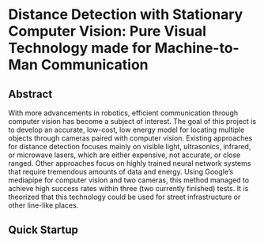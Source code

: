 # Distance Detection with Stationary Computer Vision: Pure Visual Technology made for Machine-to-Man Communication 

## Abstract

With more advancements in robotics, efficient communication through computer vision has become a subject of interest. The goal of this project is to develop an accurate, low-cost, low energy model for locating multiple objects through cameras paired with computer vision. Existing approaches for distance detection focuses mainly on visible light, ultrasonics, infrared, or microwave lasers, which are either expensive, not accurate, or close ranged. Other approaches focus on highly trained neural network systems that require tremendous amounts of data and energy. Using Google’s mediapipe for computer vision and two cameras, this method managed to achieve high success rates within three (two currently finished) tests. It is theorized that this technology could be used for street infrastructure or other line-like places.  

## Quick Startup

